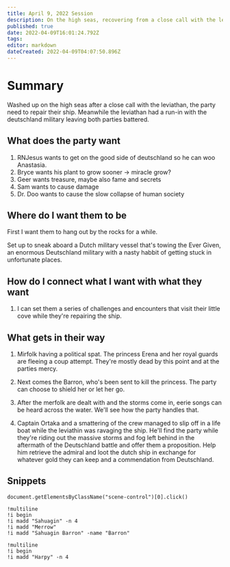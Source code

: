 ```yaml
---
title: April 9, 2022 Session
description: On the high seas, recovering from a close call with the leviathin, the party sets about repairing their ship. But where will this madness lead them?
published: true
date: 2022-04-09T16:01:24.792Z
tags: 
editor: markdown
dateCreated: 2022-04-09T04:07:50.896Z
---
```


# Summary

Washed up on the high seas after a close call with the leviathan, the party need to repair their ship. Meanwhile the leviathan had a run-in with the deutschland military leaving both parties battered.

## What does the party want

1. RNJesus wants to get on the good side of deutschland so he can woo Anastasia. 
2. Bryce wants his plant to grow sooner -> miracle grow?
3. Geer wants treasure, maybe also fame and secrets
4. Sam wants to cause damage
5. Dr. Doo wants to cause the slow collapse of human society

## Where do I want them to be

First I want them to hang out by the rocks for a while.

Set up to sneak aboard a Dutch military vessel that's towing the Ever Given, an enormous Deutschland military with a nasty habbit of getting stuck in unfortunate places.

## How do I connect what I want with what they want

1. I can set them a series of challenges and encounters that visit their little cove while they're repairing the ship. 


## What gets in their way

1. Mirfolk having a political spat. The princess Erena and her royal guards are fleeing a coup attempt. They're mostly dead by this point and at the parties mercy.

2. Next comes the Barron, who's been sent to kill the princess. The party can choose to shield her or let her go.

3. After the merfolk are dealt with and the storms come in, eerie songs can be heard across the water. We'll see how the party handles that.

2. Captain Ortaka and a smattering of the crew managed to slip off in a life boat while the leviathin was ravaging the ship. He'll find the party while they're riding out the massive storms and fog left behind in the aftermath of the Deutschland battle and offer them a proposition. Help him retrieve the admiral and loot the dutch ship in exchange for whatever gold they can keep and a commendation from Deutschland.

## Snippets

`document.getElementsByClassName("scene-control")[0].click()`

```
!multiline
!i begin
!i madd "Sahuagin" -n 4
!i madd "Merrow"
!i madd "Sahuagin Barron" -name "Barron"
```

```
!multiline
!i begin
!i madd "Harpy" -n 4
```

